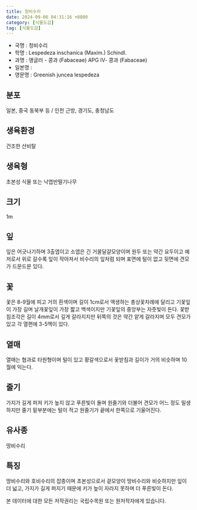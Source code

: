 ```yaml
---
title: 청비수리
date: 2024-09-06 04:31:16 +0800
category: [식물도감]
tag: [식물도감]
---
```




- 국명 : 청비수리
- 학명 : Lespedeza inschanica (Maxim.) Schindl.
- 과명 : 앵글러 - 콩과 (Fabaceae) APG Ⅳ- 콩과 (Fabaceae)
- 일본명 : 
- 영문명 : Greenish juncea lespedeza


## 분포
일본, 중국 동북부 등 / 인천 근방, 경기도, 충청남도
## 생육환경
건조한 산비탈
## 생육형
초본성 식물 또는 낙엽반떨기나무
## 크기
1m
## 잎
잎은 어긋나기하며 3출엽이고 소엽은 긴 거꿀달걀모양이며 원두 또는 약간 요두이고 예저로서 위로 갈수록 잎이 작아져서 비수리의 잎처럼 되며 표면에 털이 없고 뒷면에 견모가 드문드문 있다.
## 꽃
꽃은 8-9월에 피고 거의 흰색이며 길이 1cm로서 액생하는 총상꽃차례에 달리고 기꽃잎이 가장 길며 날개꽃잎이 가장 짧고 백색이지만 기꽃잎의 중앙부는 자줏빛이 돈다. 꽃받침조각은 길이 4mm로서 깊게 갈라지지만 뒤쪽의 것은 약간 얕게 갈라지며 모두 견모가 있고 각 열편에 3-5맥이 있다.
## 열매
열매는 협과로 타원형이며 털이 있고 황갈색으로서 꽃받침과 길이가 거의 비슷하며 10월에 익는다.
## 줄기
가지가 길게 퍼져 키가 높지 않고 푸른빛이 돌며 원줄기와 더불어 견모가 어느 정도 밀생하지만 줄기 밑부분에는 털이 적고 원줄기가 끝에서 한쪽으로 기울어진다.
## 유사종
땅비수리
## 특징
땅비수리와 호비수리의 잡종이며 초본성으로서 겉모양이 땅비수리와 비슷하지만 잎이 더 넓고, 가지가 길게 퍼지기 때문에 키가 높이 자라지 못하며 더 푸른빛이 돈다.






본 데이터에 대한 모든 저작권리는 국립수목원 또는 원저작자에게 있습니다.
